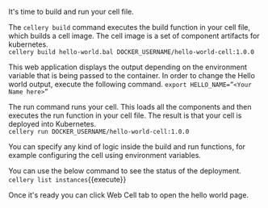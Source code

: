 It's time to build and run your cell file. 

The `cellery build` command executes the build function in your cell file, which builds a cell image. The cell image is a set of component artifacts for kubernetes.  
`cellery build hello-world.bal DOCKER_USERNAME/hello-world-cell:1.0.0`

This web application displays the output depending on the environment variable that is being passed to the container. In order to change the Hello world output, execute the following command.
`export HELLO_NAME=”<Your Name here>”`

The run command runs your cell. This loads all the components and then executes the run function in your cell file. The result is that your cell is deployed into Kubernetes.  
`cellery run DOCKER_USERNAME/hello-world-cell:1.0.0`

You can specify any kind of logic inside the build and run functions, for example configuring the cell using environment variables. 

You can use the below command to see the status of the deployment.  
`cellery list instances`{{execute}}

Once it's ready you can click Web Cell tab to open the hello world page.
